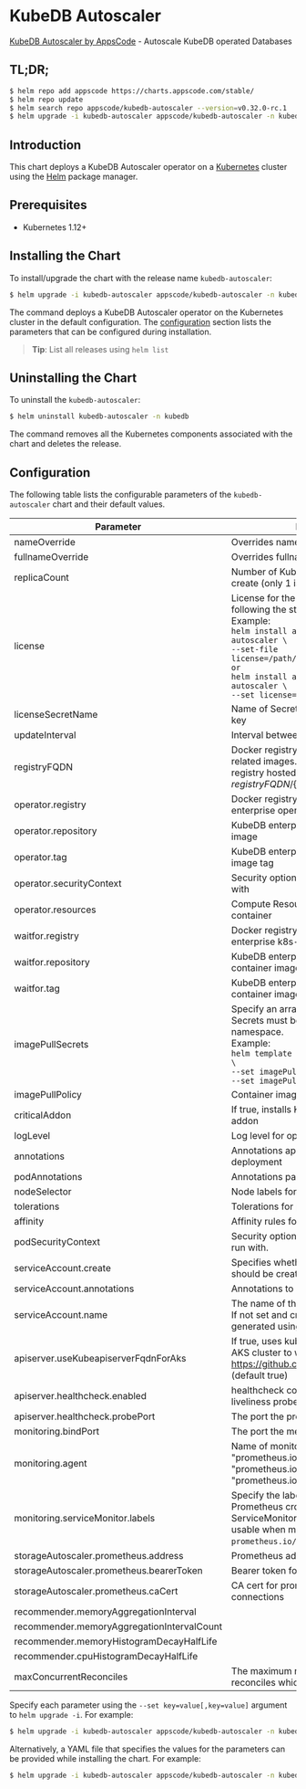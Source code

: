 # KubeDB Autoscaler

[KubeDB Autoscaler by AppsCode](https://github.com/kubedb) - Autoscale KubeDB operated Databases

## TL;DR;

```bash
$ helm repo add appscode https://charts.appscode.com/stable/
$ helm repo update
$ helm search repo appscode/kubedb-autoscaler --version=v0.32.0-rc.1
$ helm upgrade -i kubedb-autoscaler appscode/kubedb-autoscaler -n kubedb --create-namespace --version=v0.32.0-rc.1
```

## Introduction

This chart deploys a KubeDB Autoscaler operator on a [Kubernetes](http://kubernetes.io) cluster using the [Helm](https://helm.sh) package manager.

## Prerequisites

- Kubernetes 1.12+

## Installing the Chart

To install/upgrade the chart with the release name `kubedb-autoscaler`:

```bash
$ helm upgrade -i kubedb-autoscaler appscode/kubedb-autoscaler -n kubedb --create-namespace --version=v0.32.0-rc.1
```

The command deploys a KubeDB Autoscaler operator on the Kubernetes cluster in the default configuration. The [configuration](#configuration) section lists the parameters that can be configured during installation.

> **Tip**: List all releases using `helm list`

## Uninstalling the Chart

To uninstall the `kubedb-autoscaler`:

```bash
$ helm uninstall kubedb-autoscaler -n kubedb
```

The command removes all the Kubernetes components associated with the chart and deletes the release.

## Configuration

The following table lists the configurable parameters of the `kubedb-autoscaler` chart and their default values.

|                 Parameter                  |                                                                                                                                                                                 Description                                                                                                                                                                                  |                                                                       Default                                                                       |
|--------------------------------------------|------------------------------------------------------------------------------------------------------------------------------------------------------------------------------------------------------------------------------------------------------------------------------------------------------------------------------------------------------------------------------|-----------------------------------------------------------------------------------------------------------------------------------------------------|
| nameOverride                               | Overrides name template                                                                                                                                                                                                                                                                                                                                                      | <code>""</code>                                                                                                                                     |
| fullnameOverride                           | Overrides fullname template                                                                                                                                                                                                                                                                                                                                                  | <code>""</code>                                                                                                                                     |
| replicaCount                               | Number of KubeDB operator replicas to create (only 1 is supported)                                                                                                                                                                                                                                                                                                           | <code>1</code>                                                                                                                                      |
| license                                    | License for the product. Get a license by following the steps from [here](https://stash.run/docs/latest/setup/install/enterprise#get-a-trial-license). <br> Example: <br> `helm install appscode/kubedb-autoscaler \` <br> `--set-file license=/path/to/license/file` <br> `or` <br> `helm install appscode/kubedb-autoscaler \` <br> `--set license=<license file content>` | <code>""</code>                                                                                                                                     |
| licenseSecretName                          | Name of Secret with the license as key.txt key                                                                                                                                                                                                                                                                                                                               | <code>""</code>                                                                                                                                     |
| updateInterval                             | Interval between each autoscaler loop                                                                                                                                                                                                                                                                                                                                        | <code>1m</code>                                                                                                                                     |
| registryFQDN                               | Docker registry fqdn used to pull KubeDB related images. Set this to use docker registry hosted at ${registryFQDN}/${registry}/${image}                                                                                                                                                                                                                                      | <code>ghcr.io</code>                                                                                                                                |
| operator.registry                          | Docker registry used to pull KubeDB enterprise operator image                                                                                                                                                                                                                                                                                                                | <code>kubedb</code>                                                                                                                                 |
| operator.repository                        | KubeDB enterprise operator container image                                                                                                                                                                                                                                                                                                                                   | <code>kubedb-autoscaler</code>                                                                                                                      |
| operator.tag                               | KubeDB enterprise operator container image tag                                                                                                                                                                                                                                                                                                                               | <code>""</code>                                                                                                                                     |
| operator.securityContext                   | Security options this container should run with                                                                                                                                                                                                                                                                                                                              | <code>{"allowPrivilegeEscalation":false,"capabilities":{"drop":["ALL"]},"readOnlyRootFilesystem":true,"runAsNonRoot":true,"runAsUser":65534}</code> |
| operator.resources                         | Compute Resources required by this container                                                                                                                                                                                                                                                                                                                                 | <code>{}</code>                                                                                                                                     |
| waitfor.registry                           | Docker registry used to pull KubeDB enterprise k8s-wait-for image                                                                                                                                                                                                                                                                                                            | <code>appscode</code>                                                                                                                               |
| waitfor.repository                         | KubeDB enterprise k8s-wait-for container image                                                                                                                                                                                                                                                                                                                               | <code>k8s-wait-for</code>                                                                                                                           |
| waitfor.tag                                | KubeDB enterprise k8s-wait-for container image tag                                                                                                                                                                                                                                                                                                                           | <code>"v2.0"</code>                                                                                                                                 |
| imagePullSecrets                           | Specify an array of imagePullSecrets. Secrets must be manually created in the namespace. <br> Example: <br> `helm template charts/kubedb-autoscaler \` <br> `--set imagePullSecrets[0].name=sec0 \` <br> `--set imagePullSecrets[1].name=sec1`                                                                                                                               | <code>[]</code>                                                                                                                                     |
| imagePullPolicy                            | Container image pull policy                                                                                                                                                                                                                                                                                                                                                  | <code>IfNotPresent</code>                                                                                                                           |
| criticalAddon                              | If true, installs KubeDB operator as critical addon                                                                                                                                                                                                                                                                                                                          | <code>false</code>                                                                                                                                  |
| logLevel                                   | Log level for operator                                                                                                                                                                                                                                                                                                                                                       | <code>5</code>                                                                                                                                      |
| annotations                                | Annotations applied to operator deployment                                                                                                                                                                                                                                                                                                                                   | <code>{}</code>                                                                                                                                     |
| podAnnotations                             | Annotations passed to operator pod(s).                                                                                                                                                                                                                                                                                                                                       | <code>{}</code>                                                                                                                                     |
| nodeSelector                               | Node labels for pod assignment                                                                                                                                                                                                                                                                                                                                               | <code>{"kubernetes.io/os":"linux"}</code>                                                                                                           |
| tolerations                                | Tolerations for pod assignment                                                                                                                                                                                                                                                                                                                                               | <code>[]</code>                                                                                                                                     |
| affinity                                   | Affinity rules for pod assignment                                                                                                                                                                                                                                                                                                                                            | <code>{}</code>                                                                                                                                     |
| podSecurityContext                         | Security options the operator pod should run with.                                                                                                                                                                                                                                                                                                                           | <code>{}</code>                                                                                                                                     |
| serviceAccount.create                      | Specifies whether a service account should be created                                                                                                                                                                                                                                                                                                                        | <code>true</code>                                                                                                                                   |
| serviceAccount.annotations                 | Annotations to add to the service account                                                                                                                                                                                                                                                                                                                                    | <code>{}</code>                                                                                                                                     |
| serviceAccount.name                        | The name of the service account to use. If not set and create is true, a name is generated using the fullname template                                                                                                                                                                                                                                                       | <code></code>                                                                                                                                       |
| apiserver.useKubeapiserverFqdnForAks       | If true, uses kube-apiserver FQDN for AKS cluster to workaround https://github.com/Azure/AKS/issues/522 (default true)                                                                                                                                                                                                                                                       | <code>true</code>                                                                                                                                   |
| apiserver.healthcheck.enabled              | healthcheck configures the readiness and liveliness probes for the operator pod.                                                                                                                                                                                                                                                                                             | <code>true</code>                                                                                                                                   |
| apiserver.healthcheck.probePort            | The port the probe endpoint binds to                                                                                                                                                                                                                                                                                                                                         | <code>8081</code>                                                                                                                                   |
| monitoring.bindPort                        | The port the metric endpoint binds to                                                                                                                                                                                                                                                                                                                                        | <code>8080</code>                                                                                                                                   |
| monitoring.agent                           | Name of monitoring agent (one of "prometheus.io", "prometheus.io/operator", "prometheus.io/builtin")                                                                                                                                                                                                                                                                         | <code>""</code>                                                                                                                                     |
| monitoring.serviceMonitor.labels           | Specify the labels for ServiceMonitor. Prometheus crd will select ServiceMonitor using these labels. Only usable when monitoring agent is `prometheus.io/operator`.                                                                                                                                                                                                          | <code>{"monitoring.appscode.com/prometheus":"auto"}</code>                                                                                          |
| storageAutoscaler.prometheus.address       | Prometheus address for storage metrics                                                                                                                                                                                                                                                                                                                                       | <code>http://prometheus-operated.monitoring.svc:9090</code>                                                                                         |
| storageAutoscaler.prometheus.bearerToken   | Bearer token for prometheus server                                                                                                                                                                                                                                                                                                                                           | <code>""</code>                                                                                                                                     |
| storageAutoscaler.prometheus.caCert        | CA cert for prometheus server TLS connections                                                                                                                                                                                                                                                                                                                                | <code>""</code>                                                                                                                                     |
| recommender.memoryAggregationInterval      |                                                                                                                                                                                                                                                                                                                                                                              | <code>"4m0s"</code>                                                                                                                                 |
| recommender.memoryAggregationIntervalCount |                                                                                                                                                                                                                                                                                                                                                                              | <code>3</code>                                                                                                                                      |
| recommender.memoryHistogramDecayHalfLife   |                                                                                                                                                                                                                                                                                                                                                                              | <code>"5m0s"</code>                                                                                                                                 |
| recommender.cpuHistogramDecayHalfLife      |                                                                                                                                                                                                                                                                                                                                                                              | <code>"5m0s"</code>                                                                                                                                 |
| maxConcurrentReconciles                    | The maximum number of concurrent reconciles which can be run                                                                                                                                                                                                                                                                                                                 | <code>0</code>                                                                                                                                      |


Specify each parameter using the `--set key=value[,key=value]` argument to `helm upgrade -i`. For example:

```bash
$ helm upgrade -i kubedb-autoscaler appscode/kubedb-autoscaler -n kubedb --create-namespace --version=v0.32.0-rc.1 --set replicaCount=1
```

Alternatively, a YAML file that specifies the values for the parameters can be provided while
installing the chart. For example:

```bash
$ helm upgrade -i kubedb-autoscaler appscode/kubedb-autoscaler -n kubedb --create-namespace --version=v0.32.0-rc.1 --values values.yaml
```

